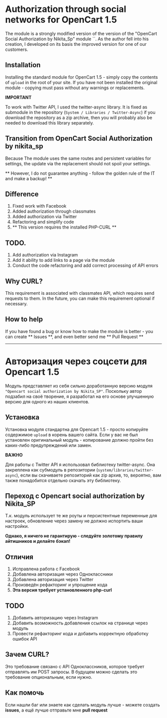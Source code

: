 # Authorization through social networks for OpenCart 1.5

The module is a strongly modified version of the version of the "OpenCart Social Authorization by Nikita_Sp" module ``.
As the author fell into his creation, I developed on its basis the improved version for one of our customers.

## Installation

Installing the standard module for OpenCart 1.5 - simply copy the contents of `upload` in the root of your site. If you have not been installed the original module - copying must pass without any warnings or replacements.

**IMPORTANT**

To work with Twitter API, I used the twitter-async library. It is fixed as submodule in the repository (`System / Libraries / Twitter-Async`) if you download the repository as a zip archive, then you will probably also be needed to download this library separately.

## Transition from OpenCart Social Authorization by nikita_sp

Because The module uses the same routes and persistent variables for settings, the update via the replacement should not spoil your settings.

** However, I do not guarantee anything - follow the golden rule of the IT and make a backup! **

## Difference

1. Fixed work with Facebook
2. Added authorization through classmates
3. Added authorization via Twitter
4. Refactoring and simplify code
5. ** This version requires the installed PHP-CURL **

## TODO.

1. Add authorization via Instagram
2. Add it ability to add links to a page via the module
3. Conduct the code refactoring and add correct processing of API errors

## Why CURL?

This requirement is associated with classmates API, which requires send requests to them.
In the future, you can make this requirement optional if necessary.

## How to help

If you have found a bug or know how to make the module is better - you can create ** Issues **, and even better send me ** Pull Request **

------

# Авторизация через соцсети для Opencart 1.5

Модуль представляет из себя сильно доработанную версию модуля `"Opencart social authorization by Nikita_SP"`. 
Поскольку автор подзабил на своё творение, я разработал на его основе улучшенную версию для одного из наших клиентов.

## Установка

Установка модуля стандартна для Opencart 1.5 - просто копируйте содержимое `upload` в корень вашего сайта. Если у вас не был установлен оригинальный модуль - копирование должно пройти без каких-либо предупреждений или замен.

**ВАЖНО**

Для работы с Twitter API я использовал библиотеку twitter-async. Она закреплена как субмодуль в репозитории (`system/libraries/twitter-async`), если вы скачиваете репозиторий как zip архив, то, вероятно, вам также понадобится отдельно скачать эту библиотеку.

## Переход с Opencart social authorization by Nikita_SP

Т.к. модуль использует те же роуты и персистентные переменные для настроек, обновление через замену не должно испортить ваши настройки.

**Однако, я ничего не гарантирую - следуйте золотому правилу айтишников и делайте бэкап!**

## Отличия

1. Исправлена работа с Facebook
2. Добавлена авторизация через Одноклассники
3. Добавлена авторизация через Twitter
4. Произведён рефакторинг и упрощение кода
5. **Эта версия требует установленного php-curl**

## TODO

1. Добавить авторизацию через Instagram
2. Добавить возможность добавления ссылок на странице через модуль
3. Провести рефакторинг кода и добавить корректную обработку ошибок API

## Зачем CURL?

Это требование связано с API Одноклассников, которое требует отправлять им POST запросы.
В будущем можно сделать это требование опциональным, если нужно.

## Как помочь

Если нашли баг или знаете как сделать модуль лучше - можете создать **issues**, а ещё лучше отправьте мне **pull request**
